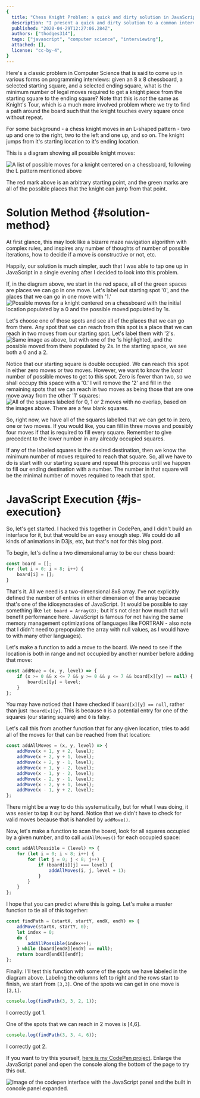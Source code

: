 ```yaml
---
{
  title: "Chess Knight Problem: a quick and dirty solution in JavaScript",
  description: "I present a quick and dirty solution to a common interview question where the solution is not nearly as complex as it may first appear.",
  published: "2020-04-29T12:27:06.284Z",
  authors: ["thodges314"],
  tags: ["javascript", "computer science", "interviewing"],
  attached: [],
  license: "cc-by-4",
}
---
```


Here's a classic problem in Computer Science that is said to come up in various forms on programming interviews: given an 8 x 8 chessboard, a selected starting square, and a selected ending square, what is the minimum number of legal moves required to get a knight piece from the starting square to the ending square? Note that this is _not_ the same as Knight's Tour, which is a much more involved problem where we try to find a path around the board such that the knight touches every square once without repeat.

For some background - a chess knight moves in an L-shaped pattern - two up and one to the right, two to the left and one up, and so on. The knight jumps from it's starting location to it's ending location.

This is a diagram showing all possible knight moves:

![A list of possible moves for a knight centered on a chessboard, following the L pattern mentioned above](./knight-moves-0.png)

The red mark above is an arbitrary starting point, and the green marks are all of the possible places that the knight can jump from that point.

# Solution Method {#solution-method}

At first glance, this may look like a bizarre maze navigation algorithm with complex rules, and inspires any number of thoughts of number of possible iterations, how to decide if a move is constructive or not, etc.

Happily, our solution is much simpler, such that I was able to tap one up in JavaScript in a single evening after I decided to look into this problem.

If, in the diagram above, we start in the red space, all of the green spaces are places we can go in one move. Let's label out starting spot '0', and the places that we can go in one move with '1.'
![Possible moves for a knight centered on a chessboard with the initial location populated by a 0 and the possible moved populated by 1s.](./knight-moves-1.png)

Let's choose one of those spots and see all of the places that we can go from there. Any spot that we can reach from this spot is a place that we can reach in two moves from our starting spot. Let's label them with '2's.
![Same image as above, but with one of the 1s highlighted, and the possible moved from there populated by 2s.  In the starting space, we see both a 0 and a 2.](./knight-moves-2.png)

Notice that our starting square is double occupied. We can reach this spot in either zero moves or two moves. However, we want to know the _least_ number of possible moves to get to this spot. Zero is fewer than two, so we shall occupy this space with a '0.' I will remove the '2' and fill in the remaining spots that we can reach in two moves as being those that are one move away from the other '1' squares:
![All of the squares labeled for 0, 1 or 2 moves with no overlap, based on the images above.  There are a few blank squares.](./knight-moves-3.png)

So, right now, we have all of the squares labelled that we can get to in zero, one or two moves. If you would like, you can fill in three moves and possibly four moves if that is required to fill every square. Remember to give precedent to the lower number in any already occupied squares.

If any of the labeled squares is the desired destination, then we know the minimum number of moves required to reach that square. So, all we have to do is start with our starting square and repeat this process until we happen to fill our ending destination with a number. The number in that square will be the minimal number of moves required to reach that spot.

# JavaScript Execution {#js-execution}

So, let's get started. I hacked this together in CodePen, and I didn't build an interface for it, but that would be an easy enough step. We could do all kinds of animations in D3js, etc, but that's not for this blog post.

To begin, let's define a two dimensional array to be our chess board:

```javascript
const board = [];
for (let i = 0; i < 8; i++) {
	board[i] = [];
}
```

That's it. All we need is a two-dimensional 8x8 array. I've not explicitly defined the number of entries in either dimension of the array because that's one of the idiosyncrasies of JavaScript. (It would be possible to say something like `let board = Array(8);` but it's not clear how much that will benefit performance here. JavaScript is famous for not having the same memory management optimizations of languages like FORTRAN - also note that I didn't need to prepopulate the array with null values, as I would have to with many other languages).

Let's make a function to add a move to the board. We need to see if the location is both in range and not occupied by another number before adding that move:

```javascript
const addMove = (x, y, level) => {
	if (x >= 0 && x <= 7 && y >= 0 && y <= 7 && board[x][y] == null) {
		board[x][y] = level;
	}
};
```

You may have noticed that I have checked if `board[x][y] == null`, rather than just `!board[x][y]`. This is because `0` is a potential entry for one of the squares (our staring square) and `0` is falsy.

Let's call this from another function that for any given location, tries to add all of the moves for that can be reached from that location:

```javascript
const addAllMoves = (x, y, level) => {
	addMove(x + 1, y + 2, level);
	addMove(x + 2, y + 1, level);
	addMove(x + 2, y - 1, level);
	addMove(x + 1, y - 2, level);
	addMove(x - 1, y - 2, level);
	addMove(x - 2, y - 1, level);
	addMove(x - 2, y + 1, level);
	addMove(x - 1, y + 2, level);
};
```

There might be a way to do this systematically, but for what I was doing, it was easier to tap it out by hand. Notice that we didn't have to check for valid moves because that is handled by `addMove()`.

Now, let's make a function to scan the board, look for all squares occupied by a given number, and to call `addAllMoves()` for each occupied space:

```javascript
const addAllPossible = (level) => {
	for (let i = 0; i < 8; i++) {
		for (let j = 0; j < 8; j++) {
			if (board[i][j] === level) {
				addAllMoves(i, j, level + 1);
			}
		}
	}
};
```

I hope that you can predict where this is going. Let's make a master function to tie all of this together:

```javascript
const findPath = (startX, startY, endX, endY) => {
	addMove(startX, startY, 0);
	let index = 0;
	do {
		addAllPossible(index++);
	} while (board[endX][endY] == null);
	return board[endX][endY];
};
```

Finally: I'll test this function with some of the spots we have labeled in the diagram above. Labeling the columns left to right and the rows start to finish, we start from `[3,3]`. One of the spots we can get in one move is `[2,1]`.

```javascript
console.log(findPath(3, 3, 2, 1));
```

I correctly got 1.

One of the spots that we can reach in 2 moves is \[4,6].

```javascript
console.log(findPath(3, 3, 4, 6));
```

I correctly got 2.

If you want to try this yourself, [here is my CodePen project](https://codepen.io/thodges314/pen/ZEbJzPX). Enlarge the JavaScript panel and open the console along the bottom of the page to try this out.

![Image of the codepen interface with the JavaScript panel and the built in concole panel expanded.](./display-knight.png)
